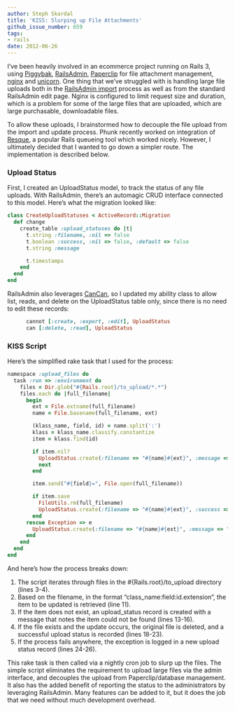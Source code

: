 ```yaml
---
author: Steph Skardal
title: 'KISS: Slurping up File Attachments'
github_issue_number: 659
tags:
- rails
date: 2012-06-26
---
```


I’ve been heavily involved in an ecommerce project running on Rails 3, using [Piggybak](https://github.com/piggybak/piggybak), [RailsAdmin](https://github.com/sferik/rails_admin), [Paperclip](https://github.com/thoughtbot/paperclip) for file attachment management, [nginx](https://nginx.org/) and [unicorn](https://bogomips.org/unicorn/). One thing that we’ve struggled with is handling large file uploads both in the [RailsAdmin import](/blog/2012/02/railsadmin-import-part-2/) process as well as from the standard RailsAdmin edit page. Nginx is configured to limit request size and duration, which is a problem for some of the large files that are uploaded, which are large purchasable, downloadable files.

To allow these uploads, I brainstormed how to decouple the file upload from the import and update process. Phunk recently worked on integration of [Resque](https://github.com/resque/resque), a popular Rails queueing tool which worked nicely. However, I ultimately decided that I wanted to go down a simpler route. The implementation is described below.

### Upload Status

First, I created an UploadStatus model, to track the status of any file uploads. With RailsAdmin, there’s an automagic CRUD interface connected to this model. Here’s what the migration looked like:

```ruby
class CreateUploadStatuses < ActiveRecord::Migration
  def change
    create_table :upload_statuses do |t|
      t.string :filename, :nil => false
      t.boolean :success, :nil => false, :default => false
      t.string :message

      t.timestamps
    end
  end
end
```

RailsAdmin also leverages [CanCan](https://github.com/ryanb/cancan/), so I updated my ability class to allow list, reads, and delete on the UploadStatus table only, since there is no need to edit these records:

```ruby
      cannot [:create, :export, :edit], UploadStatus
      can [:delete, :read], UploadStatus
```

### KISS Script

Here’s the simplified rake task that I used for the process:

```ruby
namespace :upload_files do
  task :run => :environment do
    files = Dir.glob("#{Rails.root}/to_upload/*.*")
    files.each do |full_filename|
      begin
        ext = File.extname(full_filename)
        name = File.basename(full_filename, ext)

        (klass_name, field, id) = name.split(':')
        klass = klass_name.classify.constantize
        item = klass.find(id)

        if item.nil?
          UploadStatus.create(:filename => "#{name}#{ext}", :message => "Could not find item from #{id}.")
          next
        end

        item.send("#{field}=", File.open(full_filename))

        if item.save
          FileUtils.rm(full_filename)
          UploadStatus.create(:filename => "#{name}#{ext}", :success => true)
        end
      rescue Exception => e
        UploadStatus.create(:filename => "#{name}#{ext}", :message => "#{e.inspect}")
      end
    end
  end
end
```

And here’s how the process breaks down:

1. The script iterates through files in the #{Rails.root}/to_upload directory (lines 3-4).
1. Based on the filename, in the format “class_name:field:id.extension”, the item to be updated is retrieved (line 11).
1. If the item does not exist, an upload_status record is created with a message that notes the item could not be found (lines 13-16).
1. If the file exists and the update occurs, the original file is deleted, and a successful upload status is recorded (lines 18-23).
1. If the process fails anywhere, the exception is logged in a new upload status record (lines 24-26).

This rake task is then called via a nightly cron job to slurp up the files. The simple script eliminates the requirement to upload large files via the admin interface, and decouples the upload from Paperclip/database management. It also has the added benefit of reporting the status to the administrators by leveraging RailsAdmin. Many features can be added to it, but it does the job that we need without much development overhead.
